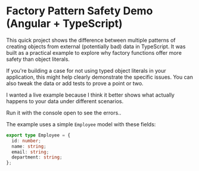 # Factory Pattern Safety Demo (Angular + TypeScript)

This quick project shows the difference between multiple patterns of creating objects from external (potentially bad) data in TypeScript. It was built as a practical example to explore why factory functions offer more safety than object literals.

If you're building a case for not using typed object literals in your application, this might help clearly demonstrate the specific issues. You can also tweak the data or add tests to prove a point or two.

I wanted a live example because I think it better shows what actually happens to your data under different scenarios.

Run it with the console open to see the errors..

The example uses a simple `Employee` model with these fields:
```typescript
export type Employee = {
  id: number;
  name: string;
  email: string;
  department: string;
};





